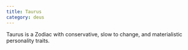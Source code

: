 ```yaml
---
title: Taurus
category: deus
---
```

Taurus is a Zodiac with conservative, slow to change, and materialistic personality traits.
